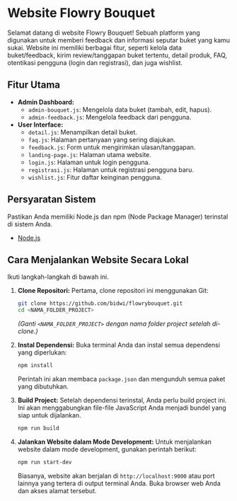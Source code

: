 #  Website Flowry Bouquet

Selamat datang di website Flowry Bouquet! Sebuah platform yang digunakan untuk memberi feedback dan informasi seputar buket yang kamu sukai. Website ini memiliki berbagai fitur, seperti kelola data buket/feedback, kirim review/tanggapan buket tertentu, detail produk, FAQ, otentikasi pengguna (login dan registrasi), dan juga wishlist.

## Fitur Utama

* **Admin Dashboard:**
    * `admin-bouquet.js`: Mengelola data buket (tambah, edit, hapus).
    * `admin-feedback.js`: Mengelola feedback dari pengguna.
* **User Interface:**
    * `detail.js`: Menampilkan detail buket.
    * `faq.js`: Halaman pertanyaan yang sering diajukan.
    * `feedback.js`: Form untuk mengirimkan ulasan/tanggapan.
    * `landing-page.js`: Halaman utama website.
    * `login.js`: Halaman untuk login pengguna.
    * `registrasi.js`: Halaman untuk registrasi pengguna baru.
    * `wishlist.js`: Fitur daftar keinginan pengguna.

## Persyaratan Sistem

Pastikan Anda memiliki Node.js dan npm (Node Package Manager) terinstal di sistem Anda.

* [Node.js](https://nodejs.org/)

## Cara Menjalankan Website Secara Lokal

Ikuti langkah-langkah di bawah ini.

1.  **Clone Repositori:**
    Pertama, clone repositori ini menggunakan Git:

    ```bash
    git clone https://github.com/bidwi/flowrybouquet.git
    cd <NAMA_FOLDER_PROJECT>
    ```
    *(Ganti `<NAMA_FOLDER_PROJECT>` dengan nama folder project setelah di-clone.)*

2.  **Instal Dependensi:**
    Buka terminal Anda dan instal semua dependensi yang diperlukan:

    ```bash
    npm install
    ```
    Perintah ini akan membaca `package.json` dan mengunduh semua paket yang dibutuhkan.

3.  **Build Project:**
    Setelah dependensi terinstal, Anda perlu build project ini. Ini akan menggabungkan file-file JavaScript Anda menjadi bundel yang siap untuk dijalankan.

    ```bash
    npm run build
    ```

4.  **Jalankan Website dalam Mode Development:**
    Untuk menjalankan website dalam mode development, gunakan perintah berikut:

    ```bash
    npm run start-dev
    ```
    Biasanya, website akan berjalan di `http://localhost:9000` atau port lainnya yang tertera di output terminal Anda. Buka browser web Anda dan akses alamat tersebut.